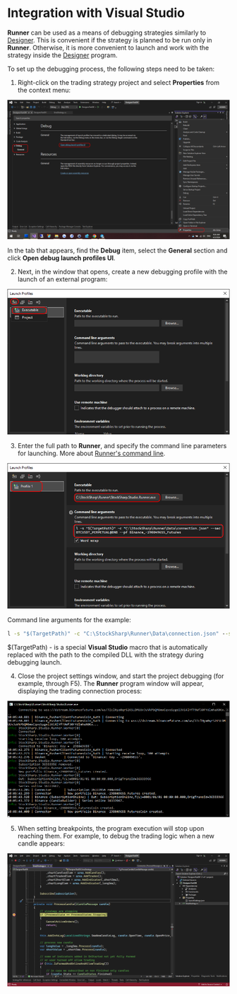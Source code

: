# Integration with Visual Studio

**Runner** can be used as a means of debugging strategies similarly to [Designer](../designer/strategies/using_dll/debug_dll_in_visual_studio.md). This is convenient if the strategy is planned to be run only in **Runner**. Otherwise, it is more convenient to launch and work with the strategy inside the [Designer](../designer.md) program.

To set up the debugging process, the following steps need to be taken:

1. Right-click on the trading strategy project and select **Properties** from the context menu:

![runner_debug_00](../../images/runner_debug_00.png)

In the tab that appears, find the **Debug** item, select the **General** section and click **Open debug launch profiles UI**.

2. Next, in the window that opens, create a new debugging profile with the launch of an external program:

![runner_debug_01](../../images/runner_debug_01.png)

3. Enter the full path to **Runner**, and specify the command line parameters for launching. More about [Runner's command line](command_line.md).

![runner_debug_02](../../images/runner_debug_02.png)

Command line arguments for the example:

```cmd
l -s "$(TargetPath)" -c "C:\StockSharp\Runner\Data\connection.json" --sec BTCUSDT_PERPETUAL@BNB --pf Binance_-298049655_Futures
```

$(TargetPath) - is a special **Visual Studio** macro that is automatically replaced with the path to the compiled DLL with the strategy during debugging launch.

4. Close the project settings window, and start the project debugging (for example, through F5). The **Runner** program window will appear, displaying the trading connection process:

![runner_debug_03](../../images/runner_debug_03.png)

5. When setting breakpoints, the program execution will stop upon reaching them. For example, to debug the trading logic when a new candle appears:

![runner_debug_04](../../images/runner_debug_04.png)